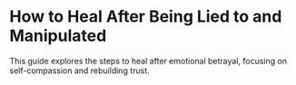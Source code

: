 # How to Heal After Being Lied to and Manipulated

This guide explores the steps to heal after emotional betrayal, focusing on self-compassion and rebuilding trust.